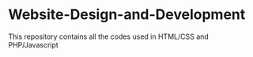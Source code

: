 # Website-Design-and-Development
This repository contains all the codes used in HTML/CSS and PHP/Javascript
